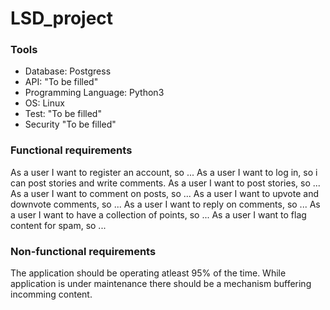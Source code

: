 # LSD_project

### **Tools**
- Database: Postgress
- API: "To be filled" 
- Programming Language: Python3
- OS: Linux
- Test: "To be filled"
- Security "To be filled"

### **Functional requirements**
As a user I want to register an account, so ...
As a user I want to log in, so i can post stories and write comments.
As a user I want to post stories, so ...
As a user I want to comment on posts, so ...
As a user I want to upvote and downvote comments, so ...
As a user I want to reply on comments, so ...
As a user I want to have a collection of points, so ...
As a user I want to flag content for spam, so ...

### **Non-functional requirements**
The application should be operating atleast 95% of the time.
While application is under maintenance there should be a mechanism buffering incomming content.
